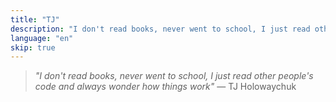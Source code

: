 ```yaml
---
title: "TJ"
description: "I don't read books, never went to school, I just read other people's code and always wonder how things work"
language: "en"
skip: true
---
```


<blockquote>
  <p><em>"I don't read books, never went to school, I just read other people's code and always wonder how things work"</em> — TJ Holowaychuk</p>
</blockquote>